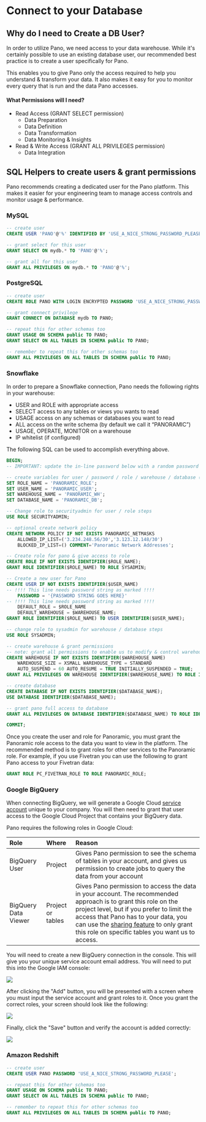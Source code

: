 # Connect to your Database

## Why do I need to Create a DB User?

In order to utilize Pano, we need access to your data warehouse. While it's certainly possible to use an existing database user, our recommended best practice is to create a user specifically for Pano.

This enables you to give Pano only the access required to help you understand & transform your data. It also makes it easy for you to monitor every query that is run and the data Pano accesses.

#### What Permissions will I need?

* Read Access \(GRANT SELECT permission\)
  * Data Preparation
  * Data Definition
  * Data Transformation
  * Data Monitoring & Insights
* Read & Write Access \(GRANT ALL PRIVILEGES permission\)
  * Data Integration

## SQL Helpers to create users & grant permissions

Pano recommends creating a dedicated user for the Pano platform. This makes it easier for your engineering team to manage access controls and monitor usage & performance.

### MySQL

```sql
-- create user
CREATE USER 'PANO'@'%' IDENTIFIED BY 'USE_A_NICE_STRONG_PASSWORD_PLEASE';

-- grant select for this user
GRANT SELECT ON mydb.* TO 'PANO'@'%';

-- grant all for this user
GRANT ALL PRIVILEGES ON mydb.* TO 'PANO'@'%';
```

### PostgreSQL

```sql
-- create user
CREATE ROLE PANO WITH LOGIN ENCRYPTED PASSWORD 'USE_A_NICE_STRONG_PASSWORD_PLEASE';

-- grant connect privilege
GRANT CONNECT ON DATABASE mydb TO PANO;

-- repeat this for other schemas too
GRANT USAGE ON SCHEMA public TO PANO;
GRANT SELECT ON ALL TABLES IN SCHEMA public TO PANO;

-- remember to repeat this for other schemas too
GRANT ALL PRIVILEGES ON ALL TABLES IN SCHEMA public TO PANO;
```

### Snowflake

In order to prepare a Snowflake connection, Pano needs the following rights in your warehouse:

* USER and ROLE with appropriate access
* SELECT access to any tables or views you wants to read
* USAGE access on any schemas or databases you want to read
* ALL access on the write schema \(by default we call it “PANORAMIC”\)
* USAGE, OPERATE, MONITOR on a warehouse
* IP whitelist \(if configured\)

The following SQL can be used to accomplish everything above.

```sql
BEGIN;
-- IMPORTANT: update the in-line password below with a random password (at least 20 characters)

-- create variables for user / password / role / warehouse / database (needs to be uppercase for objects)
SET ROLE_NAME = 'PANORAMIC_ROLE';
SET USER_NAME = 'PANORAMIC_USER';
SET WAREHOUSE_NAME = 'PANORAMIC_WH';
SET DATABASE_NAME = 'PANORAMIC_DB';

-- Change role to securityadmin for user / role steps
USE ROLE SECURITYADMIN;

-- optional create network policy
CREATE NETWORK POLICY IF NOT EXISTS PANORAMIC_NETMASKS
    ALLOWED_IP_LIST=('3.234.248.56/30','3.123.12.148/30')
    BLOCKED_IP_LIST=() COMMENT='Panoramic Network Addresses';

-- Create role for pano & give access to role
CREATE ROLE IF NOT EXISTS IDENTIFIER($ROLE_NAME);
GRANT ROLE IDENTIFIER($ROLE_NAME) TO ROLE SYSADMIN;

-- Create a new user for Pano
CREATE USER IF NOT EXISTS IDENTIFIER($USER_NAME)
-- !!!! This line needs password string as marked !!!!
    PASSWORD = '{PASSWORD STRING GOES HERE}'
-- !!!! This line needs password string as marked !!!!
    DEFAULT_ROLE = $ROLE_NAME
    DEFAULT_WAREHOUSE = $WAREHOUSE_NAME;
GRANT ROLE IDENTIFIER($ROLE_NAME) TO USER IDENTIFIER($USER_NAME);

-- change role to sysadmin for warehouse / database steps
USE ROLE SYSADMIN;

-- create warehouse & grant permissions
-- note: grant all permissions to enable us to modify & control warehouse size if needed
CREATE WAREHOUSE IF NOT EXISTS IDENTIFIER($WAREHOUSE_NAME)
    WAREHOUSE_SIZE = XSMALL WAREHOUSE_TYPE = STANDARD
    AUTO_SUSPEND = 60 AUTO_RESUME = TRUE INITIALLY_SUSPENDED = TRUE;
GRANT ALL PRIVILEGES ON WAREHOUSE IDENTIFIER($WAREHOUSE_NAME) TO ROLE IDENTIFIER($ROLE_NAME);

-- create database
CREATE DATABASE IF NOT EXISTS IDENTIFIER($DATABASE_NAME);
USE DATABASE IDENTIFIER($DATABASE_NAME);

-- grant pano full access to database
GRANT ALL PRIVILEGES ON DATABASE IDENTIFIER($DATABASE_NAME) TO ROLE IDENTIFIER($ROLE_NAME);

COMMIT;
```

Once you create the user and role for Panoramic, you must grant the Panoramic role access to the data you want to view in the platform. The recommended method is to grant roles for other services to the Panoramic role. For example, if you use Fivetran you can use the following to grant Pano access to your Fivetran data:

```sql
GRANT ROLE PC_FIVETRAN_ROLE TO ROLE PANORAMIC_ROLE;
```

### Google BigQuery

When connecting BigQuery, we will generate a Google Cloud [service account](https://cloud.google.com/iam/docs/service-accounts) unique to your company. You will then need to grant that user access to the Google Cloud Project that contains your BigQuery data.

Pano requires the following roles in Google Cloud:

| Role | Where | Reason |
| :--- | :--- | :--- |
| BigQuery User | Project | Gives Pano permission to see the schema of tables in your account, and gives us permission to create jobs to query the data from your account |
| BigQuery Data Viewer | Project or tables | Gives Pano permission to access the data in your account. The recommended approach is to grant this role on the project level, but if you prefer to limit the access that Pano has to your data, you can use the [sharing feature](https://cloud.google.com/bigquery/docs/dataset-access-controls) to only grant this role on specific tables you want us to access. |

You will need to create a new BigQuery connection in the console. This will give you your unique service account email address. You will need to put this into the Google IAM console:

![](../../.gitbook/assets/google-iam-overview.png)

After clicking the "Add" button, you will be presented with a screen where you must input the service account and grant roles to it. Once you grant the correct roles, your screen should look like the following:

![](../../.gitbook/assets/bq-add-user2.png)

Finally, click the "Save" button and verify the account is added correctly:

![](../../.gitbook/assets/google-iam-final.png)

### Amazon Redshift

```sql
-- create user
CREATE USER PANO PASSWORD 'USE_A_NICE_STRONG_PASSWORD_PLEASE';

-- repeat this for other schemas too
GRANT USAGE ON SCHEMA public TO PANO;
GRANT SELECT ON ALL TABLES IN SCHEMA public TO PANO;

-- remember to repeat this for other schemas too
GRANT ALL PRIVILEGES ON ALL TABLES IN SCHEMA public TO PANO;
```

